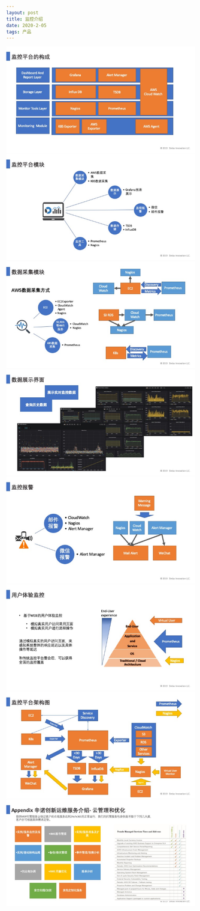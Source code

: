 ```yaml
---
layout: post
title: 监控介绍
date: 2020-2-05 
tags: 产品    
---
```


![](/images/posts/jiankong/幻灯片1.jpeg)
![](/images/posts/jiankong/幻灯片2.jpeg)
![](/images/posts/jiankong/幻灯片3.jpeg)
![](/images/posts/jiankong/幻灯片4.jpeg)
![](/images/posts/jiankong/幻灯片5.jpeg)
![](/images/posts/jiankong/幻灯片6.jpeg)
![](/images/posts/jiankong/幻灯片7.jpeg)
![](/images/posts/jiankong/幻灯片8.jpeg)
